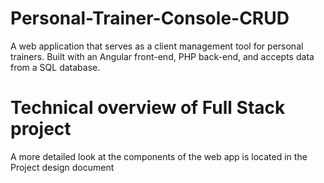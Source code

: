 # Personal-Trainer-Console-CRUD
A web application that serves as a client management tool for personal trainers. Built with an Angular front-end, PHP back-end, and accepts data from a SQL database.

# Technical overview of Full Stack project
A more detailed look at the components of the web app is located in the Project design document

